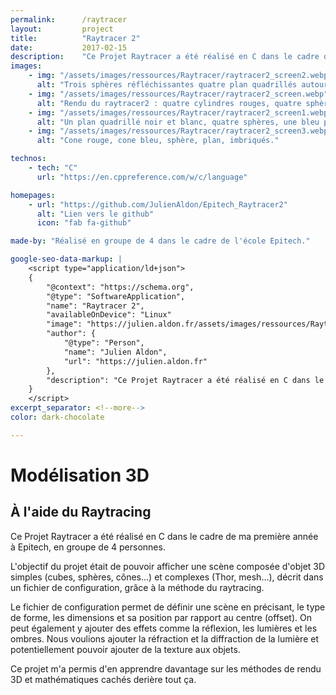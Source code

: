 ```yaml
---
permalink:      /raytracer
layout:         project
title:          "Raytracer 2"
date:           2017-02-15
description:    "Ce Projet Raytracer a été réalisé en C dans le cadre de ma première année à Epitech, en groupe de 4 personnes. L'objectif du projet était de pouvoir afficher une scène composée d'objet 3D simples (cubes, sphères, cônes...) et complexes (Thor, mesh...), décrit dans un fichier de configuration, grâce à la méthode du raytracing."
images:
    - img: "/assets/images/ressources/Raytracer/raytracer2_screen2.webp"
      alt: "Trois sphères réfléchissantes quatre plan quadrillés autours formant une boite."
    - img: "/assets/images/ressources/Raytracer/raytracer2_screen.webp"
      alt: "Rendu du raytracer2 : quatre cylindres rouges, quatre sphères réfléchissantes, deux plans quadrillés."
    - img: "/assets/images/ressources/Raytracer/raytracer2_screen1.webp"
      alt: "Un plan quadrillé noir et blanc, quatre sphères, une bleu peu réfléchissante, une verte peu réfléchissante, une rouge moyennement  réfléchissante, enfin une completement réfléchissante."
    - img: "/assets/images/ressources/Raytracer/raytracer2_screen3.webp"
      alt: "Cone rouge, cone bleu, sphère, plan, imbriqués."

technos:
    - tech: "C"
      url: "https://en.cppreference.com/w/c/language"

homepages:
    - url: "https://github.com/JulienAldon/Epitech_Raytracer2"
      alt: "Lien vers le github"
      icon: "fab fa-github"

made-by: "Réalisé en groupe de 4 dans le cadre de l'école Epitech."

google-seo-data-markup: |
    <script type="application/ld+json">
    {
        "@context": "https://schema.org",
        "@type": "SoftwareApplication",
        "name": "Raytracer 2",
        "availableOnDevice": "Linux"
        "image": "https://julien.aldon.fr/assets/images/ressources/Raytracer/raytracer2_screen.webp",
        "author": {
            "@type": "Person",
            "name": "Julien Aldon",
            "url": "https://julien.aldon.fr"
        },
        "description": "Ce Projet Raytracer a été réalisé en C dans le cadre de ma première année à Epitech, en groupe de 4 personnes. L'objectif du projet était de pouvoir afficher une scène composée d'objet 3D simples (cubes, sphères, cônes...) et complexes (Thor, mesh...), décrit dans un fichier de configuration, grâce à la méthode du raytracing."
    }
    </script>
excerpt_separator: <!--more-->
color: dark-chocolate

---
```

# Modélisation 3D 
## À l'aide du Raytracing
Ce Projet Raytracer a été réalisé en C dans le cadre de ma première année à Epitech, en groupe de 4 personnes.
<!--more-->
L'objectif du projet était de pouvoir afficher une scène composée d'objet 3D simples (cubes, sphères, cônes...) et complexes (Thor, mesh...), décrit dans un fichier de configuration, grâce à la méthode du raytracing. 

Le fichier de configuration permet de définir une scène en précisant, le type de forme, les dimensions et sa position par rapport au centre (offset). On peut également y ajouter des effets comme la réflexion, les lumières et les ombres. Nous voulions ajouter la réfraction et la diffraction de la lumière et potentiellement pouvoir ajouter de la texture aux objets.

Ce projet m'a permis d'en apprendre davantage sur les méthodes de rendu 3D et mathématiques cachés derière tout ça.